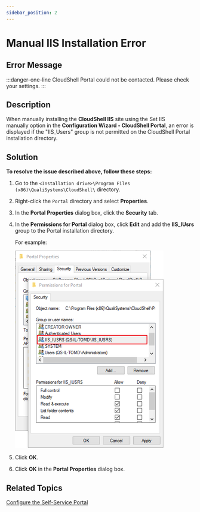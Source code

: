 ```yaml
---
sidebar_position: 2
---
```


# Manual IIS Installation Error

## Error Message

:::danger-one-line
CloudShell Portal could not be contacted.
Please check your settings.
:::

## Description

When manually installing the **CloudShell IIS** site using the Set IIS manually option in the **Configuration Wizard - CloudShell Portal**, an error is displayed if the "IIS\_Users" group is not permitted on the CloudShell Portal installation directory.

## Solution

**To resolve the issue described above, follow these steps:**

1. Go to the `<Installation drive>\Program Files (x86)\QualiSystems\CloudShell\` directory.
2. Right-click the `Portal` directory and select **Properties**.
3. In the **Portal Properties** dialog box, click the **Security** tab.
    
4. In the **Permissions for Portal** dialog box, click **Edit** and add the **IIS\_IUsrs** group to the Portal installation directory.
    
    For example:
    
    ![](/Images/Troubleshoot/WebConfigPermissions.png)
    
5. Click **OK**.
6. Click **OK** in the **Portal Properties** dialog box.

## Related Topics

[Configure the Self-Service Portal](../../install-configure/cloudshell-suite/configure-products/configure-portal/index.md)
